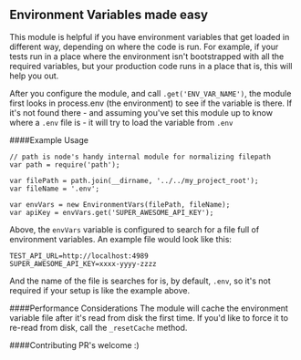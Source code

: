 ## Environment Variables made easy

This module is helpful if you have environment variables that get loaded in different way, depending on where the code is run.  For example, if your tests run in a place where the environment isn't bootstrapped with all the required variables, but your production code runs in a place that is, this will help you out.

After you configure the module, and call `.get('ENV_VAR_NAME')`, the module first looks in process.env (the environment) to see if the variable is there.  If it's not found there - and assuming you've set this module up to know where a `.env` file is - it will try to load the variable from `.env`

####Example Usage

    // path is node's handy internal module for normalizing filepath
    var path = require('path');

    var filePath = path.join(__dirname, '../../my_project_root');
    var fileName = '.env';

    var envVars = new EnvironmentVars(filePath, fileName);
    var apiKey = envVars.get('SUPER_AWESOME_API_KEY');


Above, the `envVars` variable is configured to search for a file full of environment variables.  An example file would look like this:

    TEST_API_URL=http://localhost:4989
    SUPER_AWESOME_API_KEY=xxxx-yyyy-zzzz

And the name of the file is searches for is, by default, `.env`, so it's not required if your setup is like the example above.

####Performance Considerations
The module will cache the environment variable file after it's read from disk the first time.  If you'd like to force it to re-read from disk, call the `_resetCache` method.

####Contributing
PR's welcome :)